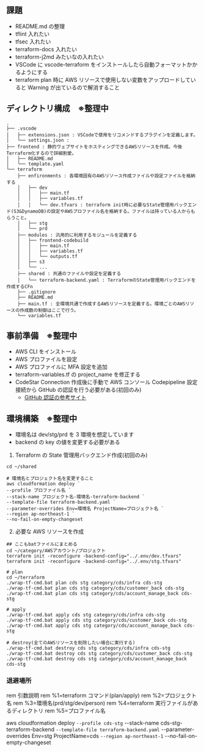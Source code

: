 ## 課題

- README.md の整理
- tflint 入れたい
- tfsec 入れたい
- terraform-docs 入れたい
- terraform-j2md みたいなの入れたい
- VSCode に vscode-terraform をインストールしたら自動フォーマットかかるようにする
- terraform plan 時に AWS リソースで使用しない変数をアップロードしていると Warning が出ているので解消すること

## ディレクトリ構成　※整理中

```
.
├── .vscode
│   ├── extensions.json : VSCodeで使用をリコメンドするプラグインを定義します。
│   └── settings.json :
├── frontend : 静的ウェブサイトをホスティングできるAWSリソースを作成。今後Terraform化するので詳細割愛。
│   ├── README.md
│   └── template.yaml
└── terraform
    ├── enfironments : 各環境固有のAWSリソース作成ファイルや設定ファイルを格納する
    │   ├── dev
    │   │   ├── main.tf
    │   │   ├── variables.tf
    │   │   └── dev.tfvars : terraform init時に必要なState管理用バックエンド(S3&DynamoDB)の設定やAWSプロファイル名を格納する。ファイルは持っている人からもらうこと。
    │   ├── stg
    │   └── prd
    ├── modules : 汎用的に利用するモジュールを定義する
    │   ├── frontend-codebuild
    │   │   ├── main.tf
    │   │   ├── variables.tf
    │   │   └── outputs.tf
    │   ├── s3
    │   └── ...
    ├── shared : 共通のファイルや設定を定義する
    │   └── terraform-backend.yaml : TerraformのState管理用バックエンドを作成するCFn
    ├── .gitignore
    ├── README.md
    ├── main.tf : 全環境共通で作成するAWSリソースを定義する。環境ごとのAWSリソースの作成数の制御はここで行う。
    └── variables.tf

```

## 事前準備　※整理中

- AWS CLI をインストール
- AWS プロファイルを設定
- AWS プロファイルに MFA 設定を追加
- terraform-variables.tf の project_name を修正する
- CodeStar Connection 作成後に手動で AWS コンソール Codepipeline 設定 接続から GitHub の認証を行う必要がある(初回のみ)
  - [GitHub 認証の参考サイト](https://zenn.dev/taroman_zenn/articles/4007a33384c6ad)

## 環境構築　※整理中

- 環境名は dev/stg/prd を 3 環境を想定しています
- backend の key の値を変更する必要がある

1. Terraform の State 管理用バックエンド作成(初回のみ)

```
cd ~/shared

# 環境名とプロジェクト名を変更すること
aws cloudformation deploy `
--profile プロファイル名 `
--stack-name プロジェクト名-環境名-terraform-backend `
--template-file terraform-backend.yaml `
--parameter-overrides Env=環境名 ProjectName=プロジェクト名 `
--region ap-northeast-1 `
--no-fail-on-empty-changeset
```

2. 必要な AWS リソースを作成

```
## ここもbatファイルにまとめる
cd ~/category/AWSアカウント/プロジェクト
terraform init -reconfigure -backend-config="../.env/dev.tfvars"
terraform init -reconfigure -backend-config="../.env/stg.tfvars"

# plan
cd ~/terraform
./wrap-tf-cmd.bat plan cds stg category/cds/infra cds-stg
./wrap-tf-cmd.bat plan cds stg category/cds/customer_back cds-stg
./wrap-tf-cmd.bat plan cds stg category/cds/account_manage_back cds-stg

# apply
./wrap-tf-cmd.bat apply cds stg category/cds/infra cds-stg
./wrap-tf-cmd.bat apply cds stg category/cds/customer_back cds-stg
./wrap-tf-cmd.bat apply cds stg category/cds/account_manage_back cds-stg

# destroy(全てのAWSリソースを削除したい場合に実行する)
./wrap-tf-cmd.bat destroy cds stg category/cds/infra cds-stg
./wrap-tf-cmd.bat destroy cds stg category/cds/customer_back cds-stg
./wrap-tf-cmd.bat destroy cds stg category/cds/account_manage_back cds-stg

```

### 退避場所

rem 引数説明
rem %1=terraform コマンド(plan/apply)
rem %2=プロジェクト名
rem %3=環境名(prd/stg/dev/person)
rem %4=terraform 実行ファイルがあるディレクトリ
rem %5=プロファイル名

aws cloudformation deploy `--profile cds-stg`
--stack-name cds-stg-terraform-backend `--template-file terraform-backend.yaml`
--parameter-overrides Env=stg ProjectName=cds `--region ap-northeast-1`
--no-fail-on-empty-changeset
